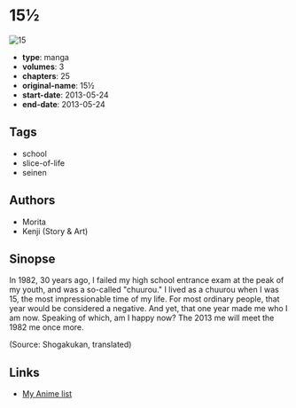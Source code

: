 # 15½

![15](https://cdn.myanimelist.net/images/manga/2/231114.jpg)

-   **type**: manga
-   **volumes**: 3
-   **chapters**: 25
-   **original-name**: 15½
-   **start-date**: 2013-05-24
-   **end-date**: 2013-05-24

## Tags

-   school
-   slice-of-life
-   seinen

## Authors

-   Morita
-   Kenji (Story & Art)

## Sinopse

In 1982, 30 years ago, I failed my high school entrance exam at the peak of my youth, and was a so-called "chuurou." I lived as a chuurou when I was 15, the most impressionable time of my life. For most ordinary people, that year would be considered a negative. And yet, that one year made me who I am now. Speaking of which, am I happy now? The 2013 me will meet the 1982 me once more.

(Source: Shogakukan, translated)

## Links

-   [My Anime list](https://myanimelist.net/manga/114070/15%C2%BD)
